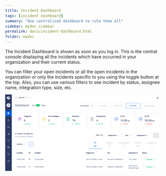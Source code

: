 ```yaml
---
title: Incident Dashboard
tags: [incident dashboard]
summary: "One centralized dashboard to rule them all"
sidebar: mydoc_sidebar
permalink: docs/incident-dashboard.html
folder: mydoc
---
```


The Incident Dashboard is shown as soon as you log in. This is the central console displaying all the incidents which have occurred in your organization and their current status.

You can filter your open incidents or all the open incidents in the organization or only the incidents specific to you using the toggle button at the top. Also, you can use various filters to see incident by status, assignee name, integration type, size, etc.

![](images/incident_dashboard.png)